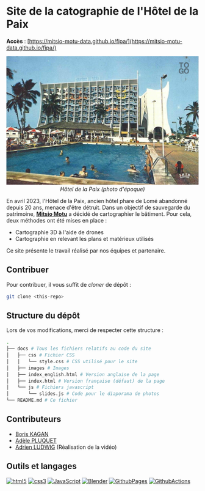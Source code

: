 # Site de la catographie de l'Hôtel de la Paix

**Accès** : [https://mitsio-motu-data.github.io/fipa/](https://mitsio-motu-data.github.io/fipa/)

<p align=center>
    <img src="./docs/images//hdp_old.jpg" width=600/><br>
    <em>Hôtel de la Paix (photo d'époque)</em>
</p>

En avril 2023, l'Hôtel de la Paix, ancien hôtel phare de Lomé abandonné depuis 20 ans, menace d'être détruit. Dans un objectif de sauvegarde du patrimoine, **[Mitsio Motu](https://www.mitsiomotu.com/)** a décidé de cartographier le bâtiment. Pour cela, deux méthodes ont été mises en place : 
- Cartographie 3D à l'aide de drones
- Cartographie en relevant les plans et matérieux utilisés

Ce site présente le travail réalisé par nos équipes et partenaire.

## Contribuer

Pour contribuer, il vous suffit de *cloner* de dépôt : 
```bash
git clone <this-repo>
```

## Structure du dépôt

Lors de vos modifications, merci de respecter cette structure : 

```sh
.
├── docs # Tous les fichiers relatifs au code du site
│   ├── css # Fichier CSS 
│   │   └── style.css # CSS utilisé pour le site
│   ├── images # Images
│   ├── index_english.html # Version anglaise de la page
│   ├── index.html # Version française (défaut) de la page
│   └── js # Fichiers javascript
│       └── slides.js # Code pour le diaporama de photos
└── README.md # Ce fichier
```

## Contributeurs

- [Boris KAGAN](https://github.com/bkgn)
- [Adèle PLUQUET](https://github.com/apluquet)
- [Adrien LUDWIG](https://linktr.ee/adrien.ludwig) (Réalisation de la vidéo)

## Outils et langages

[![html5](https://img.shields.io/badge/-html5-E34F26?logo=html5&logoColor=white&style=for-the-badge)](https://fr.wikipedia.org/wiki/HTML5)
[![css3](https://img.shields.io/badge/-css3-1572B6?logo=css3&logoColor=white&style=for-the-badge)](https://fr.wikipedia.org/wiki/Feuilles_de_style_en_cascade#:~:text=CSS3%20devient%20%C2%AB%20modulaire%20%C2%BB%2C%20afin,des%20sous%2Densembles%20de%20CSS3.)
[![JavaScript](https://img.shields.io/badge/-JavaScript-F7DF1E?logo=JavaScript&logoColor=white&style=for-the-badge)](https://developer.mozilla.org/fr/docs/Web/JavaScript)
[![Blender](https://img.shields.io/badge/-blender-F5792A?logo=blender&logoColor=white&style=for-the-badge)](https://www.blender.org/)
[![GithubPages](https://img.shields.io/badge/-Github%20Pages-222222?logo=Github%20Pages&logoColor=white&style=for-the-badge)](https://pages.github.com/)
[![GithubActions](https://img.shields.io/badge/-Github%20Actions-2088FF?logo=Github%20Actions&logoColor=white&style=for-the-badge)](https://github.com/features/actions)
